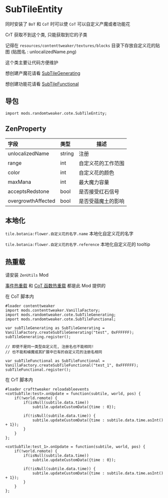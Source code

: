 # SubTileEntity

同时安装了 `BoT` 和 `CoT` 时可以使 `CoT` 可以自定义产魔或者功能花

CrT 获取不到这个类, 只能获取到它的子类

记得在 `resources/contenttweaker/textures/blocks` 目录下存放自定义花的贴图 (贴图名 : unlocalizedName.png)

这个类主要让代码方便维护

想创建产魔花请看 [SubTileGenerating](https://github.com/ikexing-cn/RandomTweaker/blob/master/wiki/en_us/modSupport/ContentTweaker/SubTileEntity/SubTileGenerating.md)

想创建功能花请看 [SubTileFunctional](https://github.com/ikexing-cn/RandomTweaker/blob/master/wiki/en_us/modSupport/ContentTweaker/SubTileEntity/SubTileFunctional.md)

## 导包

```zenscript
import mods.randomtweaker.cote.SubTileEntity;
```

## ZenProperty

| 字段 | 类型 | 描述 |
|:---- |:--- |----- |
| unlocalizedName | string | 注册 |
| range | int | 自定义花的工作范围 |
| color | int | 自定义花的颜色 |
| maxMana | int | 最大魔力容量 |
| acceptsRedstone | bool | 是否接受红石信号 |
| overgrowthAffected | bool | 是否受蕴魔土的影响 |

## 本地化

`tile.botania:flower.自定义花的名字.name` 本地化自定义花的名字

`tile.botania:flower.自定义花的名字.reference` 本地化自定义花的 tooltip

## 热重载

请安装 `ZenUtils` Mod

[事件热重载](https://github.com/friendlyhj/ZenUtils/wiki/ReloadEvents)
和 [CoT 函数热重载](https://github.com/friendlyhj/ZenUtils/wiki/LateSetCoTFunction) 都是此 Mod 提供的

在 CoT 脚本内

```zenscript
#loader contenttweaker
import mods.contenttweaker.VanillaFactory;
import mods.randomtweaker.cote.SubTileGenerating;
import mods.randomtweaker.cote.SubTileFunctional;

var subTileGenerating as SubTileGenerating = VanillaFactory.createSubTileGenerating("test", 0xFFFFFF);
subTileGenerating.register();

// 即使不是同一类型自定义花, 注册名也不能相同!
// 也不能和植魔或其扩展中已有的自定义花的注册名相同

var subTileFunctional as SubTileFunctional = VanillaFactory.createSubTileFunctional("test_1", 0xFFFFFF);
subTileFunctional.register();
```

在 CrT 脚本内

```zenscript
#loader crafttweaker reloadableevents
<cotSubTile:test>.onUpdate = function(subtile, world, pos) {
    if(!world.remote) {
        if(isNull(subtile.data.time))
            subtile.updateCustomData({time : 0});
        
        if(!isNull(subtile.data.time)) {
            subtile.updateCustomData({time : subtile.data.time.asInt() + 1});
        }
    }
};

<cotSubTile:test_1>.onUpdate = function(subtile, world, pos) {
    if(!world.remote) {
        if(isNull(subtile.data.time))
            subtile.updateCustomData({time : 0});
        
        if(!isNull(subtile.data.time)) {
            subtile.updateCustomData({time : subtile.data.time.asInt() + 1});
        }
    }
};
```
